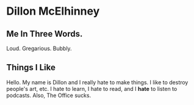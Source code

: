 # Dillon McElhinney

## Me In Three Words.
Loud. Gregarious. Bubbly.

## Things I Like
Hello. My name is Dillon and I really hate to make things. I like to destroy people's art, etc. I hate to learn, I hate to read, and I **hate** to listen to podcasts. Also, The Office sucks.
